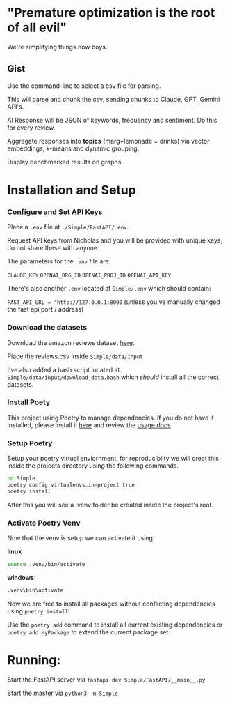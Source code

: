 # "Premature optimization is the root of all evil"
We're simplifying things now boys. 

## Gist

Use the command-line to select a csv file for parsing. 

This will parse and chunk the csv, sending chunks to Claude, GPT, Gemini API's. 


AI Response will be JSON of keywords, frequency and sentiment. Do this for every review.

Aggregate responses into __topics__ (marg+lemonade = drinks) via vector embeddings, k-means and dynamic grouping.

Display benchmarked results on graphs. 

# Installation and Setup

### __Configure and Set API Keys__

Place a `.env` file at `./Simple/FastAPI/.env`.

Request API keys from Nicholas and you will be provided with unique keys, do not share these with anyone. 

The parameters for the `.env` file are: 

`CLAUDE_KEY`
`OPENAI_ORG_ID`
`OPENAI_PROJ_ID`
`OPENAI_API_KEY`

There's also another `.env` located at `Simple/.env` which should contain:

`FAST_API_URL = "http://127.0.0.1:8000` (unless you've manually changed the fast api port / address)

### __Download the datasets__

Download the amazon reviews dataset [here](https://www.kaggle.com/datasets/snap/amazon-fine-food-reviews).

Place the reviews.csv inside `Simple/data/input`

I've also added a bash script located at `Simple/data/input/download_data.bash` which *should* install all the correct datasets.

### __Install Poety__

This project using Poetry to manage dependencies. If you do not have it installed, please install it [here](https://python-poetry.org/docs/) and review the [usage docs](https://python-poetry.org/docs/basic-usage/).

### __Setup Poetry__ 
Setup your poetry virtual enviornment, for reproducibilty we will creat this inside the projects directory using the following commands.

```bash
cd Simple
poetry config virtualenvs.in-project true
poetry install
```
After this you will see a .venv folder be created inside the project's root. 

### __Activate Poetry Venv__
Now that the venv is setup we can activate it using:

__linux__
```bash
source .venv/bin/activate
```

__windows__:
```cmd
.venv\bin\activate
```
Now we are free to install all packages without conflicting dependencies using `poetry install`!

Use the `poetry add` command to install all current existing dependencies or `poetry add myPackage` to extend the current package set. 



# Running:

Start the FastAPI server via `fastapi dev Simple/FastAPI/__main__.py` 

Start the master via `python3 -m Simple`




